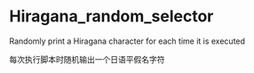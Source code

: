 # Hiragana_random_selector

Randomly print a Hiragana character for each time it is executed

每次执行脚本时随机输出一个日语平假名字符
